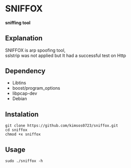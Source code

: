 # SNIFFOX
#### sniffing tool


## Explanation

SNIFFOX is arp spoofing tool,\
sslstrip was not applied but It had a successful test on Http

## Dependency

- Libtins 
 - boost/program_options
 - libpcap-dev
 - Debian 


## Instalation
    git clone https://github.com/kimsos0723/sniffox.git
    cd sniffox
    chmod +x sniffox


## Usage
    sudo ./sniffox -h